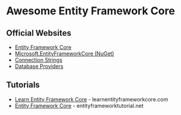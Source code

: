 # Awesome Entity Framework Core

## Official Websites
* [Entity Framework Core](https://docs.microsoft.com/en-us/ef/core/)
* [Microsoft.EntityFrameworkCore (NuGet)](https://www.nuget.org/packages/Microsoft.EntityFrameworkCore)
* [Connection Strings](https://docs.microsoft.com/en-us/ef/core/miscellaneous/connection-strings)
* [Database Providers](https://docs.microsoft.com/en-us/ef/core/providers/?tabs=dotnet-core-cli)

## Tutorials
* [Learn Entity Framework Core](https://www.learnentityframeworkcore.com/) - learnentityframeworkcore.com
* [Entity Framework Core](https://www.entityframeworktutorial.net/efcore/entity-framework-core.aspx) - entityframeworktutorial.net
